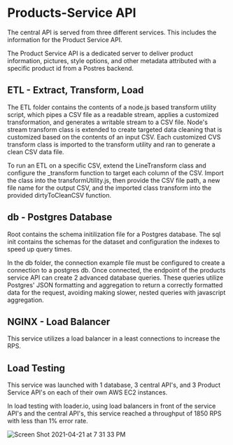 # Products-Service API

The central API is served from three different services. This includes the information for the Product Service API. 

The Product Service API is a dedicated server to deliver product information, pictures, style options, and other metadata attributed with a specific product id from a Postres backend. 

## ETL - Extract, Transform, Load

The ETL folder contains the contents of a node.js based transform utility script, which pipes a CSV file as a readable stream, applies a customized transformation, and generates a writable stream to a CSV file. Node's stream transform class is extended to create targeted data cleaning that is customized based on the contents of an input CSV. Each customized CVS transform class is imported to the transform utility and ran to generate a clean CSV data file. 

To run an ETL on a specific CSV, extend the LineTransform class and configure the _transform function to target each column of the CSV. Import the class into the transformUtility.js, then provide the CSV file path, a new file name for the output CSV, and the imported class transform into the provided dirtyToCleanCSV function.

## db - Postgres Database

Root contains the schema initilization file for a Postgres database. The sql init contains the schemas for the dataset and configuration the indexes to speed up query times.

In the db folder, the connection example file must be configured to create a connection to a postgres db. Once connected, the endpoint of the products service API can create 2 advanced database queries. These queries utilize Postgres' JSON formatting and aggregation to return a correctly formatted data for the request, avoiding making slower, nested queries with javascript aggregation. 

## NGINX - Load Balancer

This service utilizes a load balancer in a least connections to increase the RPS. 


## Load Testing

This service was launched with 1 database, 3 central API's, and 3 Product Service API's on each of their own AWS EC2 instances.

In load testing with loader.io, using load balancers in front of the service API's and the central API's, this service reached a throughput of 1850 RPS with less than 1% error rate. 

![Screen Shot 2021-04-21 at 7 31 33 PM](https://user-images.githubusercontent.com/14881563/115647159-30c84900-a2d8-11eb-8591-0c91415a1402.png)
